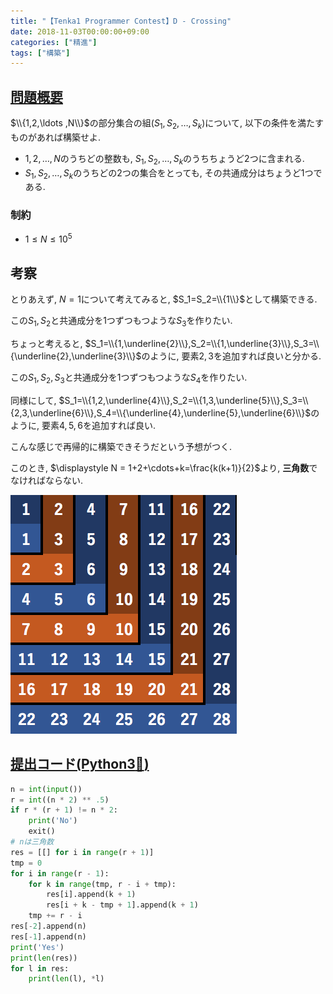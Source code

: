 ```yaml
---
title: "【Tenka1 Programmer Contest】D - Crossing"
date: 2018-11-03T00:00:00+09:00
categories: ["精進"]
tags: ["構築"]
---
```


## [問題概要](https://atcoder.jp/contests/tenka1-2018/tasks/tenka1_2018_d)

$\\{1,2,\ldots ,N\\}$の部分集合の組$(S_1,S_2,\ldots ,S_k)$について, 以下の条件を満たすものがあれば構築せよ.

* $1,2,\ldots ,N$のうちどの整数も, $S_1,S_2,\ldots ,S_k$のうちちょうど2つに含まれる.  
* $S_1,S_2,\ldots ,S_k$のうちどの2つの集合をとっても, その共通成分はちょうど1つである.

### 制約

* $1\leq N\leq 10^{5}$

## 考察

とりあえず, $N=1$について考えてみると, $S_1=S_2=\\{1\\}$として構築できる.

この$S_1,S_2$と共通成分を1つずつもつような$S_3$を作りたい.

ちょっと考えると, $S_1=\\{1,\underline{2}\\},S_2=\\{1,\underline{3}\\},S_3=\\{\underline{2},\underline{3}\\}$のように, 要素$2,3$を追加すれば良いと分かる.

この$S_1,S_2,S_3$と共通成分を1つずつもつような$S_4$を作りたい.

同様にして, $S_1=\\{1,2,\underline{4}\\},S_2=\\{1,3,\underline{5}\\},S_3=\\{2,3,\underline{6}\\},S_4=\\{\underline{4},\underline{5},\underline{6}\\}$のように, 要素$4,5,6$を追加すれば良い.

こんな感じで再帰的に構築できそうだという予想がつく.

このとき, $\displaystyle N = 1+2+\cdots+k=\frac{k(k+1)}{2}$より, **三角数**でなければならない.  

![表](/img/posts/tenka1pc2018D_1.png)

## [提出コード(Python3:snake:)](https://atcoder.jp/contests/tenka1-2018/submissions/3484318)

```python
n = int(input())
r = int((n * 2) ** .5)
if r * (r + 1) != n * 2:
    print('No')
    exit()
# nは三角数
res = [[] for i in range(r + 1)]
tmp = 0
for i in range(r - 1):
    for k in range(tmp, r - i + tmp):
        res[i].append(k + 1)
        res[i + k - tmp + 1].append(k + 1)
    tmp += r - i
res[-2].append(n)
res[-1].append(n)
print('Yes')
print(len(res))
for l in res:
    print(len(l), *l)
```
